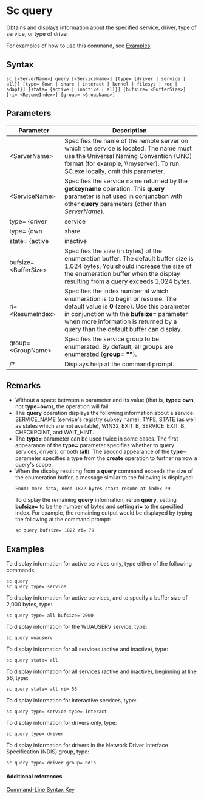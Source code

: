 # Sc query



Obtains and displays information about the specified service, driver, type of service, or type of driver.

For examples of how to use this command, see [Examples](#BKMK_examples).

## Syntax

```
sc [<ServerName>] query [<ServiceName>] [type= {driver | service | all}] [type= {own | share | interact | kernel | filesys | rec | adapt}] [state= {active | inactive | all}] [bufsize= <BufferSize>] [ri= <ResumeIndex>] [group= <GroupName>]
```

## Parameters

|Parameter|Description|
|---------|-----------|
|\<ServerName>|Specifies the name of the remote server on which the service is located. The name must use the Universal Naming Convention (UNC) format (for example, \\\\myserver). To run SC.exe locally, omit this parameter.|
|\<ServiceName>|Specifies the service name returned by the **getkeyname** operation. This **query** parameter is not used in conjunction with other **query** parameters (other than *ServerName*).|
|type= {driver | service | all}|Specifies what to enumerate. The default value for the first type is **service**.</br>- driver: Specifies that only drivers are enumerated.</br>- service: Specifies that only services are enumerated.</br>- all: Specifies that both drivers and services are enumerated.|
|type= {own | share | interact | kernel | filesys | rec | adapt}|Specifies the type of services or type of drivers to be enumerated. The default value for the second type is **own**.</br>- own: Specifies that the service runs in its own process. It does not share an executable file with other services.</br>- share: Specifies that the service runs as a shared process. It shares an executable file with other services.</br>- interact: Specifies that the service can interact with the desktop, receiving input from users. Interactive services must be run under the LocalSystem account.</br>- kernel: Specifies a driver.</br>- filesys: Specifies a file system driver.|
|state= {active | inactive | all}|Specifies the started state of the service to be enumerated. The default state is **active**.</br>- active: Specifies all active services.</br>- inactive: Specifies all paused or stopped services.</br>- all: Specifies all services.|
|bufsize= \<BufferSize>|Specifies the size (in bytes) of the enumeration buffer. The default buffer size is 1,024 bytes. You should increase the size of the enumeration buffer when the display resulting from a query exceeds 1,024 bytes.|
|ri= \<ResumeIndex>|Specifies the index number at which enumeration is to begin or resume. The default value is **0** (zero). Use this parameter in conjunction with the **bufsize=** parameter when more information is returned by a query than the default buffer can display.|
|group= \<GroupName>|Specifies the service group to be enumerated. By default, all groups are enumerated (**group= ""**).|
|/?|Displays help at the command prompt.|

## Remarks

-   Without a space between a parameter and its value (that is, **type= own**, not **type=own**), the operation will fail.
-   The **query** operation displays the following information about a service: SERVICE_NAME (service's registry subkey name), TYPE, STATE (as well as states which are not available), WIN32_EXIT_B, SERVICE_EXIT_B, CHECKPOINT, and WAIT_HINT.
-   The **type=** parameter can be used twice in some cases. The first appearance of the **type=** parameter specifies whether to query services, drivers, or both (**all**). The second appearance of the **type=** parameter specifies a type from the **create** operation to further narrow a query's scope.
-   When the display resulting from a **query** command exceeds the size of the enumeration buffer, a message similar to the following is displayed:  
    ```
    Enum: more data, need 1822 bytes start resume at index 79
    ```  
    To display the remaining **query** information, rerun **query**, setting **bufsize=** to be the number of bytes and setting **ri=** to the specified index. For example, the remaining output would be displayed by typing the following at the command prompt:  
    ```
    sc query bufsize= 1822 ri= 79
    ```

## <a name="BKMK_examples"></a>Examples

To display information for active services only, type either of the following commands:
```
sc query
sc query type= service
```
To display information for active services, and to specify a buffer size of 2,000 bytes, type:
```
sc query type= all bufsize= 2000
```
To display information for the WUAUSERV service, type:
```
sc query wuauserv
```
To display information for all services (active and inactive), type:
```
sc query state= all
```
To display information for all services (active and inactive), beginning at line 56, type:
```
sc query state= all ri= 56
```
To display information for interactive services, type:
```
sc query type= service type= interact
```
To display information for drivers only, type:
```
sc query type= driver
```
To display information for drivers in the Network Driver Interface Specification (NDIS) group, type:
```
sc query type= driver group= ndis
```

#### Additional references

[Command-Line Syntax Key](command-line-syntax-key.md)